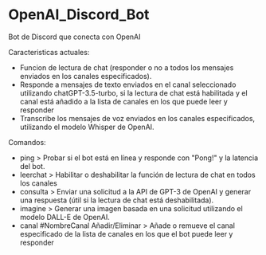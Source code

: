 # OpenAI_Discord_Bot
 Bot de Discord que conecta con OpenAI

 Caracteristicas actuales:
 - Funcion de lectura de chat (responder o no a todos los mensajes enviados en los canales especificados).
 - Responde a mensajes de texto enviados en el canal seleccionado utilizando chatGPT-3.5-turbo, si la lectura de chat está habilitada y el canal está añadido a la lista de canales en los que puede leer y responder
 - Transcribe los mensajes de voz enviados en los canales especificados, utilizando el modelo Whisper de OpenAI.

 Comandos:
 - ping     > Probar si el bot está en línea y responde con "Pong!" y la latencia del bot.
 - leerchat > Habilitar o deshabilitar la función de lectura de chat en todos los canales
 - consulta > Enviar una solicitud a la API de GPT-3 de OpenAI y generar una respuesta (útil si la lectura de chat está deshabilitada).
 - imagine  > Generar una imagen basada en una solicitud utilizando el modelo DALL-E de OpenAI.
 - canal #NombreCanal Añadir/Eliminar > Añade o remueve el canal especificado de la lista de canales en los que el bot puede leer y responder
